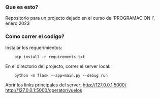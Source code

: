 ### Que es esto?
Repositorio para un projecto dejado en el curso de 'PROGRAMACION I', enero 2023

### Como correr el codigo?
Instalar los requerimientos:

        pip install -r requirements.txt

En el directorio del projecto, correr el server local:

        python -m flask --app=main.py --debug run

Abrir los links principales del server:
http://127.0.0.1:5000/
http://127.0.0.1:5000/operator/vuelos
